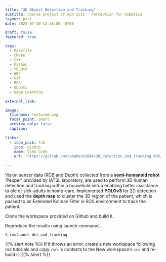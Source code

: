 ```yaml
---
title: "3D Object Detection and Tracking"
subtitle: Course project of AER 1515 - Perception for Robotics
layout: post
date: 2020-07-30 12:38:00 -0700

draft: false
featured: true

tags:
  - Makefile
  - CMake
  - C++
  - Python
  - YOLOv3
  - EKF
  - Git
  - ROS
  - Ubuntu
  - Deep Learning
  
external_link: 

image:
  filename: featured.png
  focal_point: Smart
  preview_only: false
  caption: 
 
links:
  - icon_pack: fab
    icon: github
    name: View Code 
    url: 'https://github.com/smahesh2694/3D_detection_and_tracking_ROS/'
    
---
```


Vision sensor data (RGB and Depth) collected from a **semi-humanoid robot** ‘Pepper’ provided by IATSL laboratory, 
are used to perform 3D human detection and tracking within a household setup enabling better assistance to old or 
sick-adults in home-care. Implemented **YOLOv3** for 2D detection and used the **depth map** to cluster the 3D region of the 
patient, which is passed to an Extended Kalman Filter in ROS environment to track the patient.

Clone the workspace provided on Github and build it. 

Reproduce the results using launch command,
```
$ roslaunch det_and_tracking
```

{{% alert note %}}
If it throws an error, create a new workspace following ros tutorials 
and copy `/src`'s contents to the New workspace's  `src` and re-build it. 
{{% /alert %}}

